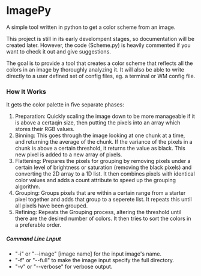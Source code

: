 # ImagePy
A simple tool written in python to get a color scheme from an image.

This project is still in its early develompent stages, so documentation will be created later. However, the code (Scheme.py) is heavily commented if you want to check it out and give suggestions.

The goal is to provide a tool that creates a color scheme that reflects all the colors in an image by thoroughly analyzing it. It will also be able to write directly to a user defined set of config files, eg. a terminal or WM config file.

### How It Works
It gets the color palette in five separate phases:
1. Preparation: Quickly scaling the image down to be more manageable if it is above a certaqin size, then putting the pixels into an array which stores their RGB values.
2. Binning: This goes through the image looking at one chunk at a time, and returning the average of the chunk. If the variance of the pixels in a chunk is above a certain threshold, it returns the value as black. This new pixel is added to a new array of pixels.
3. Flattening: Prepares the pixels for grouping by removing pixels under a certain level of brightness or saturation (removing the black pixels) and converting the 2D array to a 1D list. It then combines pixels with identical color values and adds a count attribute to speed up the grouping algorithm.
4. Grouping: Groups pixels that are within a certain range from a starter pixel together and adds that group to a seperete list. It repeats this until all pixels have been grouped.
5. Refining: Repeats the Grouping process, altering the threshold until there are the desired number of colors. It then tries to sort the colors in a preferable order.

##### Command Line Lnput
- "-i" or "--image" [image name] for the input image's name.
- "-f" or "--full" to make the image input specify the full directory.
- "-v" or "--verbose" for verbose output.